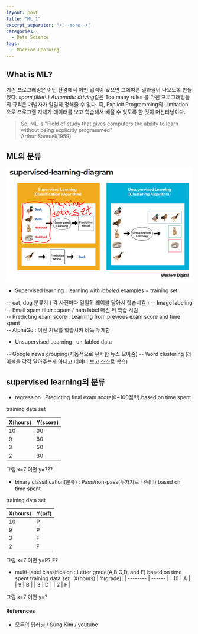 ```yaml
---
layout: post
title: "ML_1"
excerpt_separator: "<!--more-->"
categories:
  - Data Science
tags:
  - Machine Learning
---
```


## What is ML?
기존 프로그래밍은 어떤 환경에서 어떤 입력이 있으면 그에따른 결과물이 나오도록 만들었다. *spam filter*나 *Automatic driving*같은 Too many rules 를 가진 프로그래밍들의 규칙은 개발자가 일일히 정해줄 수 없다. 즉, Explicit Programming의 Limitation으로 프로그램 자체가 데이터를 보고 학습해서 배울 수 있도록 한 것이 머신러닝이다.

> So, ML is "Field of study that gives computers the ability to learn without being explicitly programmed"  
> Arthur Samuel(1959)  

## ML의 분류

![super](/assets/supervised_0.PNG)

- Supervised learning : learning with *labeled* examples = training set  

-- cat, dog 분류기 ( 각 사진마다 일일히 레이블 달아서 학습시킴 )
-- Image labeling  
-- Email spam filter : spam / ham label 매긴 뒤 학습 시킴  
-- Predicting exam score : Learning from previous exam score and time spent  
-- AlphaGo : 이전 기보를 학습시켜 바둑 두게함


- Unsupervised Learning : un-labled data  

-- Google news grouping(자동적으로 유사한 뉴스 모아줌)
-- Word clustering (레이블을 각각 달아주는게 아니고 데이터 보고 스스로 학습)


## supervised learning의 분류
- regression : Predicting final exam score(0~100점!!!) based on time spent

training data set

| X(hours)        | Y(score)| 
| --------         | ------ |
| 10               | 90     |
| 9                | 80     | 
| 3                | 50     | 
| 2                | 30     | 

그럼 x=7 이면 y=???



- binary classification(분류) : Pass/non-pass(두가지로 나눠!!!) based on time spent

training data set

| X(hours)        | Y(p/f)  | 
| --------         | ------ |
| 10               | P      |
| 9                | P      | 
| 3                | F      | 
| 2                | F      | 

그럼 x=7 이면 y=P? F?



- multi-label classificaion : Letter grade(A,B,C,D, and F) based on time spent
training data set
| X(hours)        | Y(grade)| 
| --------         | ------ |
| 10               | A      |
| 9                | B      | 
| 3                | D      | 
| 2                | F      |  

그럼 x=7 이면 y=?




#### References
- 모두의 딥러닝 / Sung Kim / youtube
